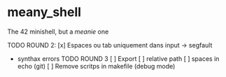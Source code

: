 # meany_shell
The 42 minishell, but a *meanie* one

TODO ROUND 2:
[x] Espaces ou tab uniquement dans input -> segfault 
- synthax errors
TODO ROUND 3
[ ] Export
[ ] relative path
[ ] spaces in echo (git)
[ ] Remove scritps in makefile (debug mode)
